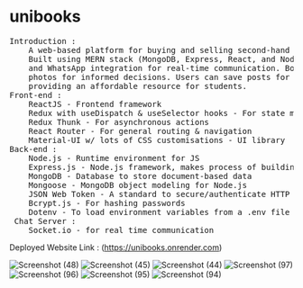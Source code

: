 # unibooks
<pre>
Introduction : 
    A web-based platform for buying and selling second-hand books among college students. 
    Built using MERN stack (MongoDB, Express, React, and Node.js), it offers a sleek interface with features like inbuilt chat powered by Socket.io 
    and WhatsApp integration for real-time communication. Book listings include detailed information like subjects, publication details, price, and 
    photos for informed decisions. Users can save posts for later review. Aiming to streamline the process of buying and selling textbooks on campus,
    providing an affordable resource for students.
Front-end : 
    ReactJS - Frontend framework
    Redux with useDispatch & useSelector hooks - For state management
    Redux Thunk - For asynchronous actions
    React Router - For general routing & navigation
    Material-UI w/ lots of CSS customisations - UI library
Back-end : 
    Node.js - Runtime environment for JS
    Express.js - Node.js framework, makes process of building APIs easier & faster
    MongoDB - Database to store document-based data
    Mongoose - MongoDB object modeling for Node.js
    JSON Web Token - A standard to secure/authenticate HTTP requests
    Bcrypt.js - For hashing passwords
    Dotenv - To load environment variables from a .env file
 Chat Server :
    Socket.io - for real time communication
</pre>
Deployed Website Link : (https://unibooks.onrender.com)

![Screenshot (48)](https://github.com/Sagarpatil1206/unibooks/assets/86339914/bee7c467-2c89-4c16-b929-8835aadc3877)
![Screenshot (45)](https://github.com/Sagarpatil1206/unibooks/assets/86339914/e651223f-e4f6-4885-ac7b-e07e70052c71)
![Screenshot (44)](https://github.com/Sagarpatil1206/unibooks/assets/86339914/476d94d1-bc5b-45cc-8337-736204275e57)
![Screenshot (97)](https://github.com/Sagarpatil1206/unibooks/assets/86339914/f6e09246-75e2-4a81-b2e0-4da944889104)
![Screenshot (96)](https://github.com/Sagarpatil1206/unibooks/assets/86339914/6bae121d-f4d9-427a-8965-8eecbc7f6659)
![Screenshot (95)](https://github.com/Sagarpatil1206/unibooks/assets/86339914/61cf2bb9-428c-4fc0-91ca-906135fa6fda)
![Screenshot (94)](https://github.com/Sagarpatil1206/unibooks/assets/86339914/7f686414-b471-4260-839c-03a00522a883)
